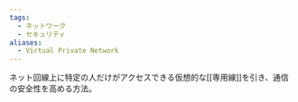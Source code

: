 ```yaml
---
tags:
  - ネットワーク
  - セキュリティ
aliases:
  - Virtual Private Network
---
```

ネット回線上に特定の人だけがアクセスできる仮想的な[[専用線]]を引き、通信の安全性を高める方法。